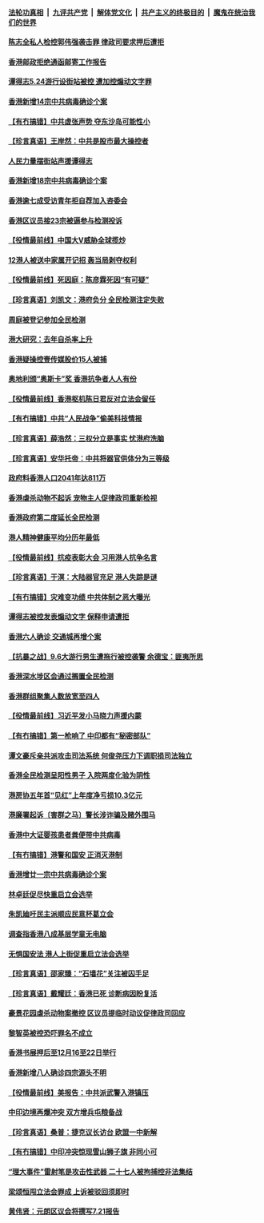 ####  [法轮功真相](../../../../basic/blob/master/README.md?t=09152131) &nbsp;|&nbsp; [九评共产党](../../../../9ping.md/blob/master/README.md?t=09152131) &nbsp;|&nbsp; [解体党文化](../../../../jtdwh.md/blob/master/README.md?t=09152131)  &nbsp;|&nbsp; [共产主义的终极目的](../../../../gczydzjmd.md/blob/master/README.md?t=09152131) &nbsp;|&nbsp; [魔鬼在统治我们的世界](../../../../mgztzwmdsj.md/blob/master/README.md?t=09152131) 

#### [陈志全私人检控郭伟强袭击罪 律政司要求押后遭拒](../pages/nsc415/n12403859.md?t=09152131) 

#### [香港邮政拒绝通函邮寄工作报告](../pages/nsc415/n12403855.md?t=09152131) 

#### [谭得志5.24游行设街站被控 遭加控煽动文字罪](../pages/nsc415/n12403839.md?t=09152131) 

#### [香港新增14宗中共病毒确诊个案](../pages/nsc415/n12403832.md?t=09152131) 

#### [【有冇搞错】中共虚张声势 夺东沙岛可能性小](../pages/nsc415/n12403070.md?t=09152131) 

#### [【珍言真语】王岸然：中共是股市最大操控者](../pages/nsc415/n12403006.md?t=09152131) 

#### [人民力量摆街站声援谭得志](../pages/nsc415/n12401538.md?t=09152131) 

#### [香港新增18宗中共病毒确诊个案](../pages/nsc415/n12401528.md?t=09152131) 

#### [香港逾七成受访青年拒自荐加入咨委会](../pages/nsc415/n12401419.md?t=09152131) 

#### [香港区议员接23宗被逼参与检测投诉](../pages/nsc415/n12401364.md?t=09152131) 

#### [【役情最前线】中国大V威胁全球揽炒](../pages/nsc415/n12400782.md?t=09152131) 

#### [12港人被送中家属开记招 轰当局剥夺权利](../pages/nsc415/n12401148.md?t=09152131) 

#### [【役情最前线】死因庭：陈彦霖死因“有可疑”](../pages/nsc415/n12397163.md?t=09152131) 

#### [【珍言真语】刘凯文：港府负分 全民检测注定失败](../pages/nsc415/n12396687.md?t=09152131) 

#### [周庭被登记参加全民检测](../pages/nsc415/n12395623.md?t=09152131) 

#### [港大研究：去年自杀率上升](../pages/nsc415/n12395625.md?t=09152131) 

#### [香港疑操控壹传媒股价15人被捕](../pages/nsc415/n12395603.md?t=09152131) 

#### [奥地利颁“奥斯卡”奖 香港抗争者人人有份](../pages/nsc415/n12395566.md?t=09152131) 

#### [【役情最前线】香港枢机陈日君反对立法会留任](../pages/nsc415/n12395225.md?t=09152131) 

#### [【有冇搞错】中共“人民战争”偷美科技情报](../pages/nsc415/n12394755.md?t=09152131) 

#### [【珍言真语】薛浩然：三权分立是事实 忧港府洗脑](../pages/nsc415/n12394428.md?t=09152131) 

#### [【珍言真语】安华托帝：中共将器官供体分为三等级](../pages/nsc415/n12390272.md?t=09152131) 

#### [政府料香港人口2041年达811万](../pages/nsc415/n12392996.md?t=09152131) 

#### [香港虐杀动物不起诉 宠物主人促律政司重新检视](../pages/nsc415/n12392972.md?t=09152131) 

#### [香港政府第二度延长全民检测](../pages/nsc415/n12392950.md?t=09152131) 

#### [港人精神健康平均分历年最低](../pages/nsc415/n12392877.md?t=09152131) 

#### [【役情最前线】抗疫表彰大会 习用港人抗争名言](../pages/nsc415/n12392396.md?t=09152131) 

#### [【珍言真语】于溟：大陆器官充足 港人失踪是谜](../pages/nsc415/n12391474.md?t=09152131) 

#### [【有冇搞错】灾难变功绩 中共体制之恶大曝光](../pages/nsc415/n12391994.md?t=09152131) 

#### [谭得志被控发表煽动文字 保释申请遭拒](../pages/nsc415/n12390251.md?t=09152131) 

#### [香港六人确诊 交通城再增个案](../pages/nsc415/n12390242.md?t=09152131) 

#### [【抗暴之战】9.6大游行男生遭拖行被控袭警 余德宝：匪夷所思](../pages/nsc415/n12390234.md?t=09152131) 

#### [香港深水埗区会通过搁置全民检测](../pages/nsc415/n12390204.md?t=09152131) 

#### [香港群组聚集人数放宽至四人](../pages/nsc415/n12390173.md?t=09152131) 

#### [【役情最前线】习近平发小马晓力声援内蒙](../pages/nsc415/n12389694.md?t=09152131) 

#### [【有冇搞错】第一枪响了 中印都有“秘密部队”](../pages/nsc415/n12389227.md?t=09152131) 

#### [谭文豪斥亲共派攻击司法系统 何俊尧压力下调职损司法独立](../pages/nsc415/n12387609.md?t=09152131) 

#### [香港全民检测呈阳性男子 入院两度化验为阴性](../pages/nsc415/n12387599.md?t=09152131) 

#### [港房协五年首“见红”上年度净亏损10.3亿元](../pages/nsc415/n12387600.md?t=09152131) 

#### [港廉署起诉〔害群之马〕警长涉诈骗及赌外围马](../pages/nsc415/n12387587.md?t=09152131) 

#### [香港中大证婴孩患者粪便带中共病毒](../pages/nsc415/n12387562.md?t=09152131) 

#### [【有冇搞错】港警和国安 正消灭港制](../pages/nsc415/n12386915.md?t=09152131) 

#### [香港增廿一宗中共病毒确诊个案](../pages/nsc415/n12385175.md?t=09152131) 

#### [林卓廷促尽快重启立会选举](../pages/nsc415/n12385157.md?t=09152131) 

#### [朱凯廸吁民主派顺应民意杯葛立会](../pages/nsc415/n12385150.md?t=09152131) 

#### [调查指香港八成基层学童无电脑](../pages/nsc415/n12385128.md?t=09152131) 

#### [无惧国安法 港人上街促重启立法会选举](../pages/nsc415/n12384892.md?t=09152131) 

#### [【珍言真语】邵家臻：“石墙花”关注被囚手足](../pages/nsc415/n12384305.md?t=09152131) 

#### [【珍言真语】戴耀廷：香港已死 诊断病因盼复活](../pages/nsc415/n12380746.md?t=09152131) 

#### [豪景花园虐杀动物案撤控 区议员提临时动议促律政司回应](../pages/nsc415/n12379231.md?t=09152131) 

#### [黎智英被控恐吓罪名不成立](../pages/nsc415/n12379232.md?t=09152131) 

#### [香港书展押后至12月16至22日举行](../pages/nsc415/n12379220.md?t=09152131) 

#### [香港新增八人确诊四宗源头不明](../pages/nsc415/n12379186.md?t=09152131) 

#### [【役情最前线】美报告：中共派武警入港镇压](../pages/nsc415/n12378632.md?t=09152131) 

#### [中印边境再爆冲突 双方增兵屯粮备战](../pages/nsc415/n12378965.md?t=09152131) 

#### [【珍言真语】桑普：捷克议长访台 欧盟一中新解](../pages/nsc415/n12378200.md?t=09152131) 

#### [【有冇搞错】中印冲突惊现雪山狮子旗 非同小可](../pages/nsc415/n12378342.md?t=09152131) 

#### [“理大事件”雷射笔是攻击性武器 二十七人被拘捕控非法集结](../pages/nsc415/n12376655.md?t=09152131) 

#### [梁颂恒闯立法会罪成 上诉被驳回须即时](../pages/nsc415/n12376627.md?t=09152131) 

#### [黄伟贤：元朗区议会将撰写7.21报告](../pages/nsc415/n12376589.md?t=09152131) 

